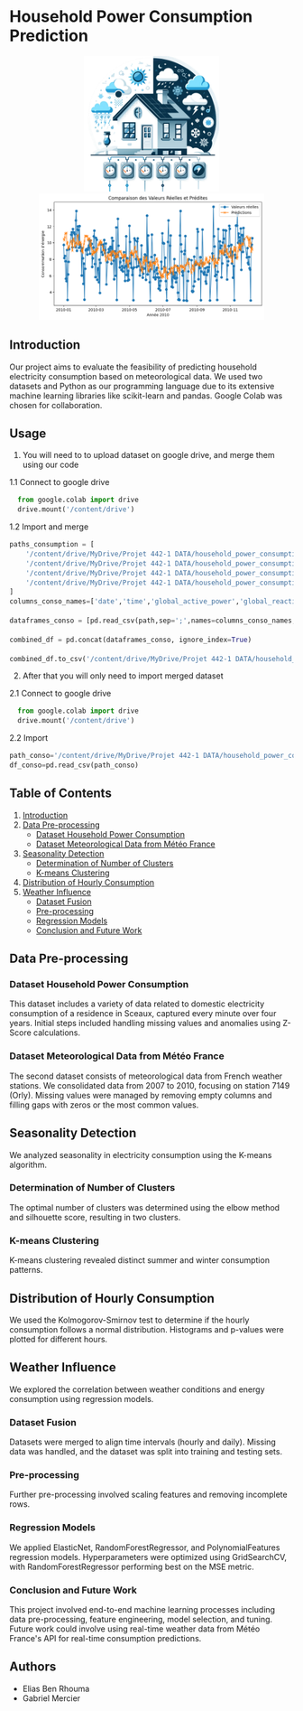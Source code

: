 # Household Power Consumption Prediction

<p align="center">
  <img src="images/intro.png" alt="Image 1" width="240"/>
  <img src="images/elasticnet.png" alt="Image 2" width="400"/>
</p>

## Introduction
Our project aims to evaluate the feasibility of predicting household electricity consumption based on meteorological data. We used two datasets and Python as our programming language due to its extensive machine learning libraries like scikit-learn and pandas. Google Colab was chosen for collaboration.

## Usage
1. You will need to to upload dataset on google drive, and merge them using our code
   
1.1 Connect to google drive
```python
  from google.colab import drive
  drive.mount('/content/drive')
```
1.2 Import and merge
```python
paths_consumption = [
    '/content/drive/MyDrive/Projet 442-1 DATA/household_power_consumption/household_power_consumption_2007.csv',
    '/content/drive/MyDrive/Projet 442-1 DATA/household_power_consumption/household_power_consumption_2008.csv',
    '/content/drive/MyDrive/Projet 442-1 DATA/household_power_consumption/household_power_consumption_2009.csv',
    '/content/drive/MyDrive/Projet 442-1 DATA/household_power_consumption/household_power_consumption_2010.csv'
]
columns_conso_names=['date','time','global_active_power','global_reactive_power','voltage','global_intensity','sub_metering_1','sub_metering_2','sub_metering_3']

dataframes_conso = [pd.read_csv(path,sep=';',names=columns_conso_names, low_memory=False) for path in paths_consumption]

combined_df = pd.concat(dataframes_conso, ignore_index=True)

combined_df.to_csv('/content/drive/MyDrive/Projet 442-1 DATA/household_power_consumption/household_power_consumption_all.csv', index=False)
```
2. After that you will only need to import merged dataset

2.1 Connect to google drive
```python
  from google.colab import drive
  drive.mount('/content/drive')
```
2.2 Import 
```python
path_conso='/content/drive/MyDrive/Projet 442-1 DATA/household_power_consumption/household_power_consumption_all.csv'
df_conso=pd.read_csv(path_conso)
```

## Table of Contents
1. [Introduction](#introduction)
2. [Data Pre-processing](#data-pre-processing)
   - [Dataset Household Power Consumption](#dataset-household-power-consumption)
   - [Dataset Meteorological Data from Météo France](#dataset-meteorological-data-from-météo-france)
3. [Seasonality Detection](#seasonality-detection)
   - [Determination of Number of Clusters](#determination-of-number-of-clusters)
   - [K-means Clustering](#k-means-clustering)
4. [Distribution of Hourly Consumption](#distribution-of-hourly-consumption)
5. [Weather Influence](#weather-influence)
   - [Dataset Fusion](#dataset-fusion)
   - [Pre-processing](#pre-processing)
   - [Regression Models](#regression-models)
   - [Conclusion and Future Work](#conclusion-and-future-work)


## Data Pre-processing

### Dataset Household Power Consumption
This dataset includes a variety of data related to domestic electricity consumption of a residence in Sceaux, captured every minute over four years. Initial steps included handling missing values and anomalies using Z-Score calculations.

### Dataset Meteorological Data from Météo France
The second dataset consists of meteorological data from French weather stations. We consolidated data from 2007 to 2010, focusing on station 7149 (Orly). Missing values were managed by removing empty columns and filling gaps with zeros or the most common values.

## Seasonality Detection
We analyzed seasonality in electricity consumption using the K-means algorithm.

### Determination of Number of Clusters
The optimal number of clusters was determined using the elbow method and silhouette score, resulting in two clusters.

### K-means Clustering
K-means clustering revealed distinct summer and winter consumption patterns.

## Distribution of Hourly Consumption
We used the Kolmogorov-Smirnov test to determine if the hourly consumption follows a normal distribution. Histograms and p-values were plotted for different hours.

## Weather Influence
We explored the correlation between weather conditions and energy consumption using regression models.

### Dataset Fusion
Datasets were merged to align time intervals (hourly and daily). Missing data was handled, and the dataset was split into training and testing sets.

### Pre-processing
Further pre-processing involved scaling features and removing incomplete rows.

### Regression Models
We applied ElasticNet, RandomForestRegressor, and PolynomialFeatures regression models. Hyperparameters were optimized using GridSearchCV, with RandomForestRegressor performing best on the MSE metric.

### Conclusion and Future Work
This project involved end-to-end machine learning processes including data pre-processing, feature engineering, model selection, and tuning. Future work could involve using real-time weather data from Météo France's API for real-time consumption predictions.

## Authors
- Elias Ben Rhouma
- Gabriel Mercier


